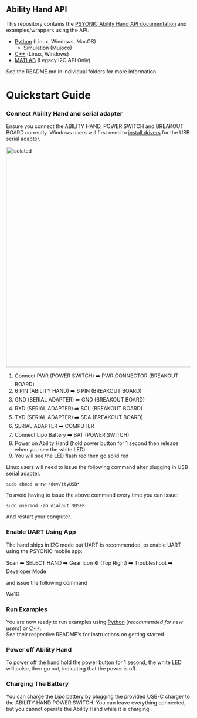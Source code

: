 ## Ability Hand API

This repository contains the [PSYONIC Ability Hand API documentation](https://github.com/psyonicinc/ability-hand-api/blob/master/Documentation/ABILITY-HAND-ICD.pdf) and examples/wrappers using the API. 

 - [Python](https://github.com/psyonicinc/ability-hand-api/tree/master/python) (Linux, Windows, MacOS)
   - Simulation ([Mujoco](https://github.com/psyonicinc/ability-hand-api/tree/master/python/ah_simulators#mujoco))
 - [C++](https://github.com/psyonicinc/ability-hand-api/tree/master/cpp) (Linux, Windows) 
 - [MATLAB](https://github.com/psyonicinc/ability-hand-api/tree/master/MATLAB) (Legacy I2C API Only)


See the README.md in individual folders for more information.  

# Quickstart Guide

### Connect Ability Hand and serial adapter

Ensure you connect the ABILITY HAND, POWER SWITCH and BREAKOUT BOARD correctly.
Windows users will first need to [install drivers](https://www.silabs.com/documents/public/software/CP210x_Windows_Drivers.zip)
for the USB serial adapter.

<img src="python/images/ah_wiring_guide.png" alt="isolated" width="600"/>

1. Connect PWR (POWER SWITCH) ➡️ PWR CONNECTOR (BREAKOUT BOARD) 
2. 6 PIN (ABILITY HAND) ➡️ 6 PIN (BREAKOUT BOARD)  
3. GND (SERIAL ADAPTER) ➡️ GND (BREAKOUT BOARD)
4. RXD (SERIAL ADAPTER) ➡️ SCL (BREAKOUT BOARD) 
5. TXD (SERIAL ADAPTER) ➡️ SDA (BREAKOUT BOARD)
6. SERIAL ADAPTER ➡️ COMPUTER
7. Connect Lipo Battery ➡️ BAT (POWER SWITCH)
8. Power on Ability Hand (hold power button for 1 second then release when you see the white LED)
9. You will see the LED flash red then go solid red

Linux users will need to issue the following command after plugging in USB 
serial adapter.

`sudo chmod a+rw /dev/ttyUSB*` 

To avoid having to issue the above command every time you can issue:

`sudo usermod -aG dialout $USER`

And restart your computer.

### Enable UART Using App

The hand ships in I2C mode but UART is recommended, to enable UART using the 
PSYONIC mobile app:

Scan ➡️ SELECT HAND ➡️ Gear Icon ⚙️
(Top Right) ➡️ Troubleshoot ➡️ Developer Mode

and issue the following command

We16

### Run Examples

You are now ready to run examples using [Python](https://github.com/psyonicinc/ability-hand-api/tree/master/python)
(*recommended for new users*) or [C++](https://github.com/psyonicinc/ability-hand-api/tree/master/cpp).  
See their respective README's for instructions on getting started.

### Power off Ability Hand

To power off the hand hold the power button for 1 second, the white LED will 
pulse, then go out, indicating that the power is off.

### Charging The Battery

You can charge the Lipo battery by plugging the provided USB-C charger to the 
ABILITY HAND POWER SWITCH.  You can leave everything connected, but you cannot 
operate the Ability Hand while it is charging.
